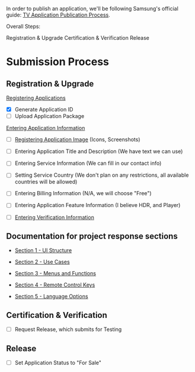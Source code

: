 In order to publish an application, we'll be following Samsung's official guide: [TV Application Publication Process](https://developer.samsung.com/tv-seller-office/guides/applications/tv-app-publication-process.html).

Overall Steps:

Registration & Upgrade
Certification & Verification
Release


# Submission Process

## Registration & Upgrade

[Registering Applications](https://developer.samsung.com/tv-seller-office/guides/applications/registering-application.html)
- [X] Generate Application ID
- [ ] Upload Application Package

[Entering Application Information](https://developer.samsung.com/tv-seller-office/guides/applications/entering-application-information.html)
- [ ] [Registering Application Image](https://developer.samsung.com/tv-seller-office/guides/applications/entering-application-information.html#Registering-Application-Image) (Icons, Screenshots)
- [ ] Entering Application Title and Description (We have text we can use)
- [ ] Entering Service Information (We can fill in our contact info)
- [ ] Setting Service Country (We don't plan on any restrictions, all available countries will be allowed)
- [ ] Entering Billing Information (N/A, we will choose "Free")
- [ ] Entering Application Feature Information (I believe HDR, and Player)
- [ ] [Entering Verification Information](https://developer.samsung.com/tv-seller-office/guides/applications/entering-application-information.html#Entering-Verification-Information)


## Documentation for project response sections

- [Section 1 - UI Structure](/docs/App-UI-Description/1-UI-Structure/README.md)

- [Section 2 - Use Cases](/docs/App-UI-Description/2-Use-Cases/README.md)

- [Section 3 - Menus and Functions](/docs/App-UI-Description/3-Menus-and-Functions/README.md)

- [Section 4 - Remote Control Keys](/docs/App-UI-Description/4-Remote-Control-Keys/README.md)

- [Section 5 - Language Options](/docs/App-UI-Description/5-Language-Options/README.md)

## Certification & Verification

- [ ] Request Release, which submits for Testing

      
## Release

- [ ] Set Application Status to "For Sale"

